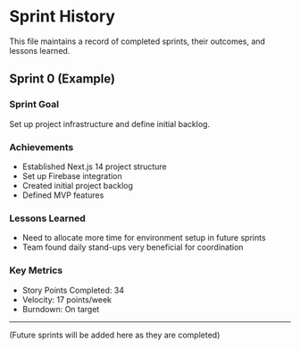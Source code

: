 # Sprint History

This file maintains a record of completed sprints, their outcomes, and lessons learned.

## Sprint 0 (Example)

### Sprint Goal
Set up project infrastructure and define initial backlog.

### Achievements
- Established Next.js 14 project structure
- Set up Firebase integration
- Created initial project backlog
- Defined MVP features

### Lessons Learned
- Need to allocate more time for environment setup in future sprints
- Team found daily stand-ups very beneficial for coordination

### Key Metrics
- Story Points Completed: 34
- Velocity: 17 points/week
- Burndown: On target

---

(Future sprints will be added here as they are completed)